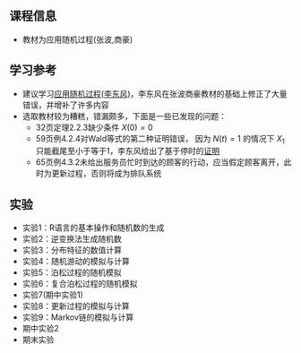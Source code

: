 ## 课程信息

- 教材为应用随机过程(张波,商豪)

## 学习参考

- 建议学习[应用随机过程(李东风)](https://www.math.pku.edu.cn/teachers/lidf/course/stochproc/stochprocnotes/html/_book/index.html)，李东风在张波商豪教材的基础上修正了大量错误，并增补了许多内容
- 选取教材较为糟糕，错漏颇多，下面是一些已发现的问题：
  - 32页定理2.2.3缺少条件 $X(0)=0$
  - 59页例4.2.4对Wald等式的第二种证明错误， 因为 $N(t)=1$ 的情况下 $X_1$ 只能截尾至小于等于1，李东风给出了基于停时的[证明](https://www.math.pku.edu.cn/teachers/lidf/course/stochproc/stochprocnotes/html/_book/martingale.html#thm:mart-stopth-th-wald)
  - 65页例4.3.2未给出服务员忙时到达的顾客的行动，应当假定顾客离开，此时为更新过程，否则将成为排队系统

## 实验

- 实验1：R语言的基本操作和随机数的生成
- 实验2：逆变换法生成随机数
- 实验3：分布特征的数值计算
- 实验4：随机游动的模拟与计算
- 实验5：泊松过程的随机模拟
- 实验6：复合泊松过程的随机模拟
- 实验7(期中实验1)
- 实验8：更新过程的模拟与计算
- 实验9：Markov链的模拟与计算
- 期中实验2
- 期末实验

